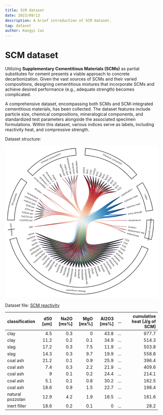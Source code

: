 ```yaml
---
title: SCM dataset
date: 2023/09/13
description: A brief introduction of SCM dataset.
tag: dataset
author: Kangyi Cai
---
```


# SCM dataset


Utilizing **Supplementary Cementitious Materials (SCMs)** as partial substitutes for cement presents a viable approach to concrete decarbonization. Given the vast sources of SCMs and their varied compositions, designing cementitious mixtures that incorporate SCMs and achieve desired performance (e.g., adequate strength) becomes complicated.

A comprehensive dataset, encompassing both SCMs and SCM-integrated cementitious materials, has been collected. The dataset features include particle size, chemical compositions, mineralogical components, and standardized test parameters alongside the associated specimen formulations. Within this dataset, various indices serve as labels, including reactivity heat, and compressive strength.

Dataset structure:

![SCM dataset structure](./Picture1.png)


Dataset file: [SCM reactivity](https://github.com/kycai/dataset-portfolio/tree/main/datasets)

classification |  d50 [um] |  Na2O [ms%] |  MgO [ms%] |  Al2O3 [ms%] | ... |  cumulative heat [J/g of SCM]
:--- | ---: | ---: | ---: | ---: | ---: | ---: |
clay |  4.5 |  0.3 |  0 |  43.8 | ... |  977.7
clay |  11.2 |  0.2 |  0.1 |  34.9 | ... |  514.3
slag |  17.2 |  0.3 |  7.5 |  11.9 | ... |  503.8
slag |  14.3 |  0.3 |  9.7 |  19.9 | ... |  558.8
coal ash |  21.2 |  0.1 |  0.9 |  25.9 | ... |  396.4
coal ash |  7.4 |  0.3 |  2.2 |  21.9 | ... |  409.6
coal ash |  9 |  0.1 |  0.2 |  24.4 | ... |  214.1
coal ash |  5.1 |  0.1 |  0.8 |  30.2 | ... |  162.5
coal ash |  18.6 |  0.9 |  1.5 |  22.7 | ... | 198.4
natural pozzolan |  12.9 |  4.2 |  1.9 |  16.5 | ... |  161.6
inert filler |  18.6 |  0.2 |  0.1 |  0 | ... |  28.2
